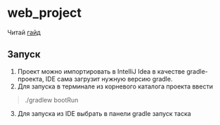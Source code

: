 # web_project

Читай [гайд](CONTRIBUTORS.md)

## Запуск

1. Проект можно импортировать в IntelliJ Idea в качестве gradle-проекта, IDE сама загрузит нужную версию gradle.
2. Для запуска в терминале из корневого каталога проекта ввести
> ./gradlew bootRun
3. Для запуска из IDE выбрать в панели gradle запуск таска
